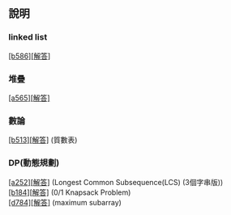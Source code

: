 ﻿## 說明

### linked list
 [[b586]](https://zerojudge.tw/ShowProblem?problemid=b586)[[解答]](https://github.com/XassassinXsaberX/zerojudge/blob/master/contest/b586.c)  

### 堆疊
 [[a565]](https://zerojudge.tw/ShowProblem?problemid=a565)[[解答]](https://github.com/XassassinXsaberX/zerojudge/blob/master/contest/a565.c)  

### 數論
 [[b513]](https://zerojudge.tw/ShowProblem?problemid=b513)[[解答]](https://github.com/XassassinXsaberX/zerojudge/blob/master/contest/b513.c) (質數表)  

### DP(動態規劃)
 [[a252]](https://zerojudge.tw/ShowProblem?problemid=a252)[[解答]](https://github.com/XassassinXsaberX/zerojudge/blob/master/contest/a252.cpp) (Longest Common Subsequence(LCS) (3個字串版))  
 [[b184]](https://zerojudge.tw/ShowProblem?problemid=b184)[[解答]](https://github.com/XassassinXsaberX/zerojudge/blob/master/contest/b184.cpp) (0/1 Knapsack Problem)  
 [[d784]](https://zerojudge.tw/ShowProblem?problemid=d784)[[解答]](https://github.com/XassassinXsaberX/zerojudge/blob/master/contest/d784.c) (maximum subarray)  
